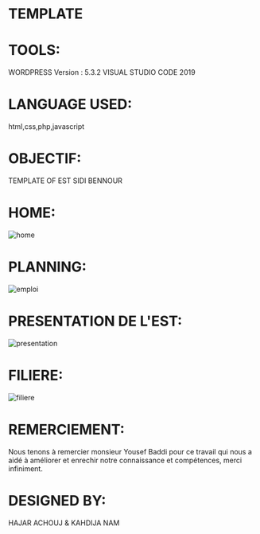 # TEMPLATE
# TOOLS:
WORDPRESS Version : 5.3.2
VISUAL STUDIO CODE 2019
# LANGUAGE USED:
html,css,php,javascript
# OBJECTIF:
TEMPLATE OF EST SIDI BENNOUR
# HOME:
![home](https://user-images.githubusercontent.com/59529119/77862389-f8f4ec00-7212-11ea-9afa-aed67a10db01.jpeg)
# PLANNING:
![emploi](https://user-images.githubusercontent.com/59529119/77862310-871ca280-7212-11ea-9246-b418be40ce63.jpeg)
# PRESENTATION DE L'EST:
![presentation](https://user-images.githubusercontent.com/59529119/77862894-43c43300-7216-11ea-9861-4f0cb1f9740b.jpeg)
# FILIERE:
![filiere](https://user-images.githubusercontent.com/59529119/77862988-f5636400-7216-11ea-811a-c4279d263b82.jpeg)
# REMERCIEMENT:
Nous tenons à remercier monsieur Yousef Baddi pour ce travail qui nous a aidé à améliorer et enrechir notre connaissance et compétences, merci infiniment.
# DESIGNED BY:
HAJAR ACHOUJ & KAHDIJA NAM




